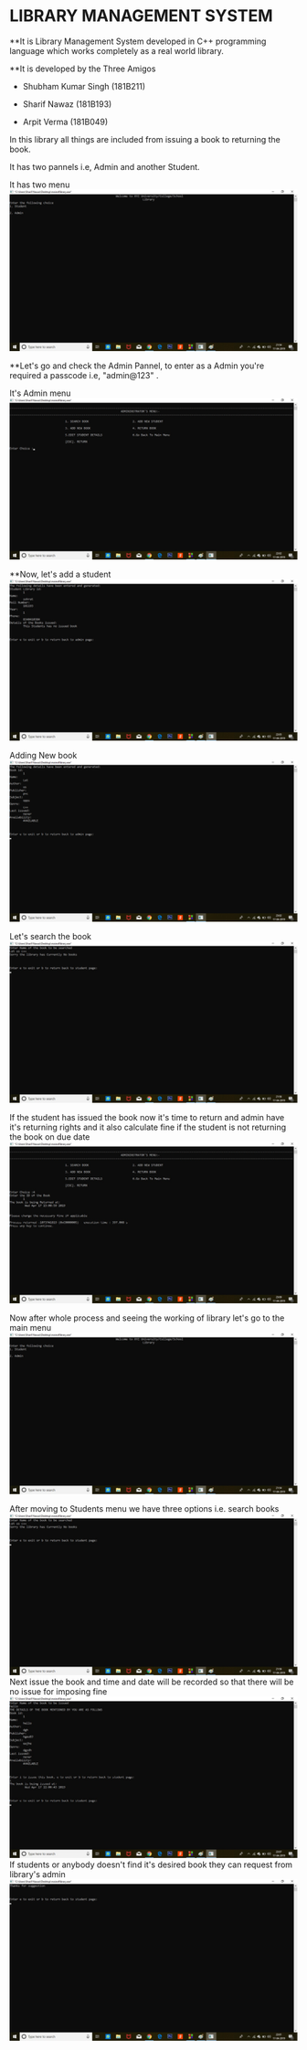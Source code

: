 # LIBRARY MANAGEMENT SYSTEM


**It is Library Management System developed in C++ programming language which works completely as a real world library.

**It is developed by the Three Amigos

* Shubham Kumar Singh (181B211)

* Sharif Nawaz (181B193)

* Arpit Verma (181B049)

 In this library all things are included from issuing a book to returning the book.

 It has two pannels i.e, Admin and another Student.

 It has two menu ![](Mainmenu.jpg)

**Let's go and check the Admin Pannel, to enter as a Admin you're required a passcode i.e, "admin@123" .

It's Admin menu ![](adminmenu.jpg)

**Now, let's add a student ![](addstudent.jpg)

Adding New book ![](newbook.png)

Let's search the book  ![](searchbook.jpg)

If the student has issued the book now it's time to return and admin have it's returning rights and it also calculate fine if the student is not returning the book on due date  ![](returnbook.jpg)

Now after whole process and seeing the working of library let's go to the main menu ![]( Mainmenu.jpg)

After moving to Students menu we have three options i.e. search books ![](searchbook.jpg)
Next issue the book and time and date will be recorded so that there will be no issue for imposing fine ![](issuebook.jpg)
If students or anybody doesn't find it's desired book they can request from library's admin ![](requestbook.jpg)

